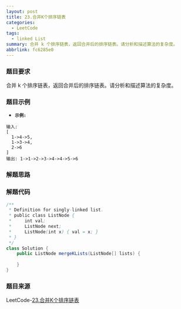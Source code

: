 ```yaml
---
layout: post
title: 23.合并K个排序链表
categories:
  - LeetCode
tags:
  - linked List
summary: 合并 k 个排序链表，返回合并后的排序链表。请分析和描述算法的复杂度。
abbrlink: fc6285e0
---
```


### 题目要求
合并 k 个排序链表，返回合并后的排序链表。请分析和描述算法的复杂度。

### 题目示例
- **`示例:`** 
```
输入:
[
  1->4->5,
  1->3->4,
  2->6
]
输出: 1->1->2->3->4->4->5->6
```


### 解题思路



### 解题代码
```java
/**
 * Definition for singly-linked list.
 * public class ListNode {
 *     int val;
 *     ListNode next;
 *     ListNode(int x) { val = x; }
 * }
 */
class Solution {
    public ListNode mergeKLists(ListNode[] lists) {
        
    }
}
```

### 题目来源
LeetCode-[23.合并K个排序链表](https://leetcode-cn.com/problems/merge-k-sorted-lists/)